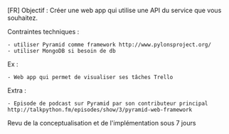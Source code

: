 [FR] 
Objectif : Créer une web app qui utilise une API du service que vous souhaitez.

Contraintes techniques :

	- utiliser Pyramid comme framework http://www.pylonsproject.org/
	- utiliser MongoDB si besoin de db

Ex :

	- Web app qui permet de visualiser ses tâches Trello

Extra :

	- Episode de podcast sur Pyramid par son contributeur principal http://talkpython.fm/episodes/show/3/pyramid-web-framework

Revu de la conceptualisation et de l'implémentation sous 7 jours